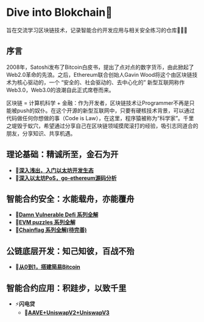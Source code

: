 # Dive into Blokchain🌟

旨在交流学习区块链技术，记录智能合约开发应用与相关安全练习的仓库🚀🚀🚀


## 序言 
2008年，Satoshi发布了Bitcoin白皮书，提出了点对点的数字货币，由此掀起了Web2.0革命的先浪。之后，Ethereum联合创始人Gavin Wood将这个由区块链技术为核心驱动的，一个 “安全的、社会驱动的、去中心化的” 新型互联网称作Web3.0，Web3.0的浪潮自此正式席卷而来。

区块链 = 计算机科学 + 金融：作为开发者，区块链技术让Programmer不再是只能被push的奴仆。在这个开源的新型互联网中，只要有硬核技术背景，可以通过代码做任何你想做的事（Code is Law），在这里，程序猿被称为“科学家”。千里之堤毁于蚁穴，希望通过分享自己在区块链领域摸爬滚打的经验，吸引志同道合的朋友，分享知识、共享机遇。

## 理论基础：精诚所至，金石为开

+ **🔗[深入浅出，入门以太坊开发生态](https://github.com/DessertHeart/Dive-Into-Blockchain/tree/main/LearnBlockchain/LaernEthereum/Dapp%E5%BC%80%E5%8F%91%E5%85%A5%E9%97%A8)**
+ **🔗[深入以太坊PoS，go-ethereum源码分析](https://github.com/DessertHeart/Dive-Into-Blockchain/tree/main/LearnBlockchain)**

## 智能合约安全：水能载舟，亦能覆舟

+ **🔗[Damn Vulnerable Defi 系列全解](https://github.com/DessertHeart/DiveIntoBlockchain/tree/main/safeBlockchain/DamnVulnerableDefi)**
+ **🔗[EVM puzzles 系列全解](https://github.com/DessertHeart/Dive-Into-Blockchain/tree/main/safeBlockchain/EVM_Puzzles)**
+ **🔗[Chainflag 系列全解(待完善)](https://github.com/DessertHeart/Dive-Into-Blockchain/tree/main/safeBlockchain/Chainflag)**

## 公链底层开发：知己知彼，百战不殆

+ **🔗[从0到1，搭建简易Bitcoin](https://github.com/DessertHeart/Dive-Into-Blockchain/tree/main/DevBlockchain/Mini_Bitcoin)**

## 智能合约应用：积跬步，以致千里

+ :zap:**闪电贷**
  + **🔗[AAVE+UniswapV2+UniswapV3](https://github.com/DessertHeart/Dive-Into-Blockchain/tree/main/PlayBlockchain/Flashloan_Demo)**
